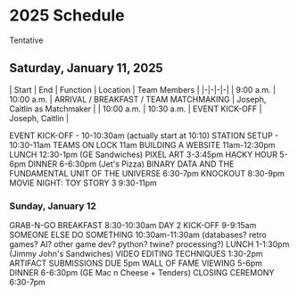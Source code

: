 # 2025 Schedule
Tentative

## Saturday, January 11, 2025

| Start | End | Function | Location | Team Members |
|-|-|-|-|
| 9:00 a.m. | 10:00 a.m. | ARRIVAL / BREAKFAST / TEAM MATCHMAKING | Joseph, Caitlin as Matchmaker |
| 10:00 a.m. | 10:30 a.m. | EVENT KICK-OFF | Joseph, Caitlin |


EVENT KICK-OFF - 10-10:30am (actually start at 10:10)
STATION SETUP - 10:30-11am
TEAMS ON LOCK 11am
BUILDING A WEBSITE 11am-12:30pm
LUNCH 12:30-1pm (GE Sandwiches)
PIXEL ART 3-3:45pm
HACKY HOUR 5-6pm
DINNER 6-6:30pm (Jet's Pizza)
BINARY DATA AND THE FUNDAMENTAL UNIT OF THE UNIVERSE 6:30-7pm
KNOCKOUT 8:30-9pm
MOVIE NIGHT: TOY STORY 3 9:30-11pm


### Sunday, January 12
GRAB-N-GO BREAKFAST 8:30-10:30am
DAY 2 KICK-OFF 9-9:15am
SOMEONE ELSE DO SOMETHING 10:30am-11:30am (databases? retro games? AI? other game dev? python? twine? processing?)
LUNCH 1-1:30pm (Jimmy John's Sandwiches)
VIDEO EDITING TECHNIQUES 1:30-2pm
ARTIFACT SUBMISSIONS DUE 5pm
WALL OF FAME VIEWING 5-6pm
DINNER 6-6:30pm (GE Mac n Cheese + Tenders)
CLOSING CEREMONY 6:30-7pm
